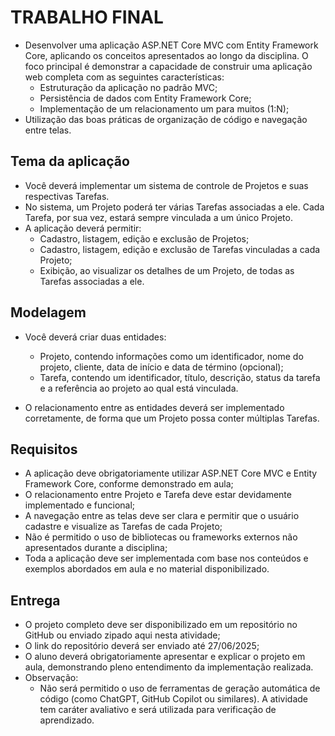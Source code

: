 # TRABALHO FINAL
* Desenvolver uma aplicação ASP.NET Core MVC com Entity Framework Core, aplicando os conceitos apresentados ao longo da disciplina. O foco principal é demonstrar a capacidade de construir uma aplicação web completa com as seguintes características:
  * Estruturação da aplicação no padrão MVC;
  * Persistência de dados com Entity Framework Core;
  * Implementação de um relacionamento um para muitos (1:N);
* Utilização das boas práticas de organização de código e navegação entre telas.

## Tema da aplicação
* Você deverá implementar um sistema de controle de Projetos e suas respectivas Tarefas.
* No sistema, um Projeto poderá ter várias Tarefas associadas a ele. Cada Tarefa, por sua vez, estará sempre vinculada a um único Projeto.
* A aplicação deverá permitir:
  * Cadastro, listagem, edição e exclusão de Projetos;
  * Cadastro, listagem, edição e exclusão de Tarefas vinculadas a cada Projeto;
  * Exibição, ao visualizar os detalhes de um Projeto, de todas as Tarefas associadas a ele.

## Modelagem
* Você deverá criar duas entidades:
  * Projeto, contendo informações como um identificador, nome do projeto, cliente, data de início e data de término (opcional);
  * Tarefa, contendo um identificador, título, descrição, status da tarefa e a referência ao projeto ao qual está vinculada.

* O relacionamento entre as entidades deverá ser implementado corretamente, de forma que um Projeto possa conter múltiplas Tarefas.

## Requisitos
* A aplicação deve obrigatoriamente utilizar ASP.NET Core MVC e Entity Framework Core, conforme demonstrado em aula;
* O relacionamento entre Projeto e Tarefa deve estar devidamente implementado e funcional;
* A navegação entre as telas deve ser clara e permitir que o usuário cadastre e visualize as Tarefas de cada Projeto;
* Não é permitido o uso de bibliotecas ou frameworks externos não apresentados durante a disciplina;
* Toda a aplicação deve ser implementada com base nos conteúdos e exemplos abordados em aula e no material disponibilizado.

## Entrega
* O projeto completo deve ser disponibilizado em um repositório no GitHub ou enviado zipado aqui nesta atividade;
* O link do repositório deverá ser enviado até 27/06/2025;
* O aluno deverá obrigatoriamente apresentar e explicar o projeto em aula, demonstrando pleno entendimento da implementação realizada.
* Observação:
  * Não será permitido o uso de ferramentas de geração automática de código (como ChatGPT, GitHub Copilot ou similares). A atividade tem caráter avaliativo e será utilizada para verificação de aprendizado.

